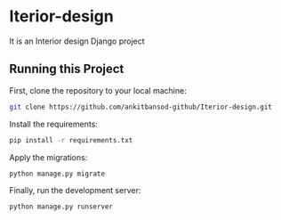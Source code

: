 # Iterior-design
It is an Interior design Django project

## Running this Project 

First, clone the repository to your local machine:

```bash
git clone https://github.com/ankitbansod-github/Iterior-design.git
```

Install the requirements:

```bash
pip install -r requirements.txt
```

Apply the migrations:

```bash
python manage.py migrate
```

Finally, run the development server:

```bash
python manage.py runserver
```
  
